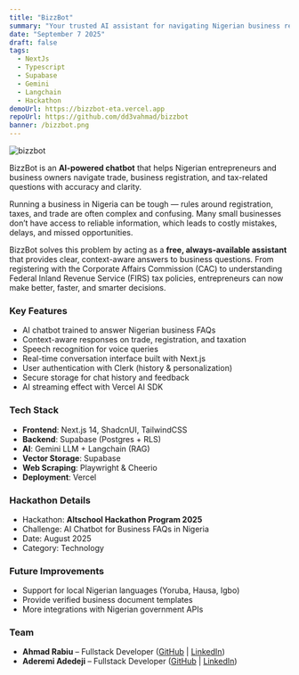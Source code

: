 ```yaml
---
title: "BizzBot"
summary: "Your trusted AI assistant for navigating Nigerian business regulations and requirements."
date: "September 7 2025"
draft: false
tags:
  - NextJs
  - Typescript
  - Supabase
  - Gemini
  - Langchain
  - Hackathon
demoUrl: https://bizzbot-eta.vercel.app
repoUrl: https://github.com/dd3vahmad/bizzbot
banner: /bizzbot.png
---
```


![bizzbot](/bizzbot.png)

BizzBot is an **AI-powered chatbot** that helps Nigerian entrepreneurs and business owners navigate trade, business registration, and tax-related questions with accuracy and clarity.  

Running a business in Nigeria can be tough — rules around registration, taxes, and trade are often complex and confusing. Many small businesses don’t have access to reliable information, which leads to costly mistakes, delays, and missed opportunities.  

BizzBot solves this problem by acting as a **free, always-available assistant** that provides clear, context-aware answers to business questions. From registering with the Corporate Affairs Commission (CAC) to understanding Federal Inland Revenue Service (FIRS) tax policies, entrepreneurs can now make better, faster, and smarter decisions.  

### Key Features
- AI chatbot trained to answer Nigerian business FAQs  
- Context-aware responses on trade, registration, and taxation  
- Speech recognition for voice queries  
- Real-time conversation interface built with Next.js  
- User authentication with Clerk (history & personalization)  
- Secure storage for chat history and feedback  
- AI streaming effect with Vercel AI SDK  

### Tech Stack
- **Frontend**: Next.js 14, ShadcnUI, TailwindCSS  
- **Backend**: Supabase (Postgres + RLS)  
- **AI**: Gemini LLM + Langchain (RAG)  
- **Vector Storage**: Supabase  
- **Web Scraping**: Playwright & Cheerio  
- **Deployment**: Vercel  

### Hackathon Details
- Hackathon: **Altschool Hackathon Program 2025**  
- Challenge: AI Chatbot for Business FAQs in Nigeria  
- Date: August 2025  
- Category: Technology  

### Future Improvements
- Support for local Nigerian languages (Yoruba, Hausa, Igbo)  
- Provide verified business document templates  
- More integrations with Nigerian government APIs  

### Team
- **Ahmad Rabiu** – Fullstack Developer ([GitHub](https://github.com/dd3vahmad) | [LinkedIn](https://linkedin.com/in/rabiuahmad))  
- **Aderemi Adedeji** – Fullstack Developer ([GitHub](https://github.com/Oreolion) | [LinkedIn](#))  
